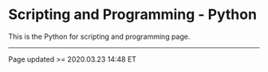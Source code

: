 # Scripting and Programming - Python

This is the Python for scripting and programming page.

<hr class="tight"><p class="timestamp">Page updated >= 2020.03.23 14:48 ET</p>
